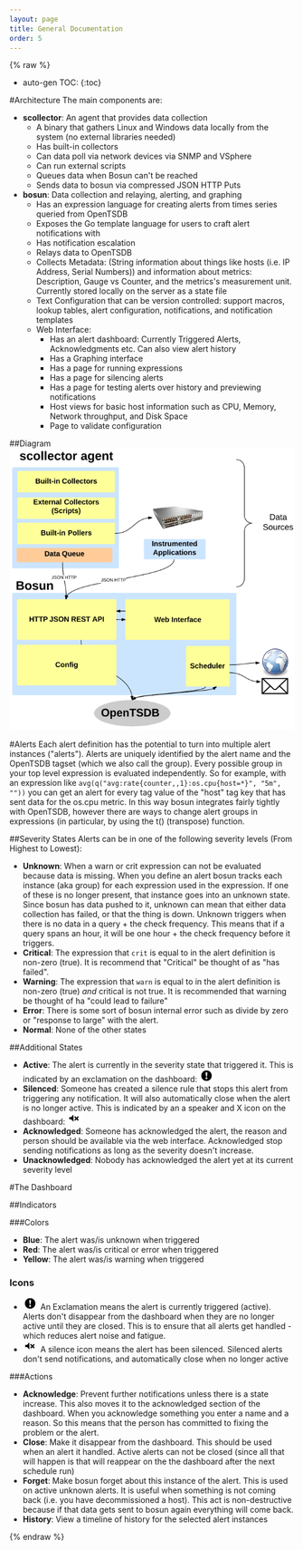```yaml
---
layout: page
title: General Documentation
order: 5
---
```


{% raw %}

* auto-gen TOC:
{:toc}

#Architecture 
The main components are:

 * **scollector**: An agent that provides data collection
   * A binary that gathers Linux and Windows data locally from the system (no external libraries needed) 
   * Has built-in collectors
   * Can data poll via network devices via SNMP and VSphere
   * Can run external scripts
   * Queues data when Bosun can't be reached
   * Sends data to bosun via compressed JSON HTTP Puts
 * **bosun**: Data collection and relaying, alerting, and graphing 
   * Has an expression language for creating alerts from times series queried from OpenTSDB
   * Exposes the Go template language for users to craft alert notifications with
   * Has notification escalation
   * Relays data to OpenTSDB
   * Collects Metadata: (String information about things like hosts (i.e. IP Address, Serial Numbers)) and information about metrics: Description, Gauge vs Counter, and the metrics's measurement unit. Currently stored locally on the server as a state file
   * Text Configuration that can be version controlled: support macros, lookup tables, alert configuration, notifications, and notification templates 
   * Web Interface: 
     * Has an alert dashboard: Currently Triggered Alerts, Acknowledgments etc. Can also view alert history
     * Has a Graphing interface
     * Has a page for running expressions
     * Has a page for silencing alerts 
     * Has a page for testing alerts over history and previewing notifications
     * Host views for basic host information such as CPU, Memory, Network throughput, and Disk Space
     * Page to validate configuration

##Diagram
![Architecture Diagram](public/arch.png)

#Alerts
Each alert definition has the potential to turn into multiple alert instances ("alerts"). Alerts are uniquely identified by the alert name and the OpenTSDB tagset (which we also call the group). Every possible group in your top level expression is evaluated independently. So for example, with an expression like `avg(q("avg:rate{counter,,1}:os.cpu{host=*}", "5m", ""))` you can get an alert for every tag value of the "host" tag key that has sent data for the os.cpu metric. In this way bosun integrates fairly tightly with OpenTSDB, however there are ways to change alert groups in expressions (in particular, by using the t() (transpose) function.

##Severity States
Alerts can be in one of the following severity levels (From Highest to Lowest):

 * **Unknown**: When a warn or crit expression can not be evaluated because data is missing. When you define an alert bosun tracks each instance (aka group) for each expression used in the expression. If one of these is no longer present, that instance goes into an unknown state. Since bosun has data pushed to it, unknown can mean that either data collection has failed, or that the thing is down. Unknown triggers when there is no data in a query + the check frequency. This means that if a query spans an hour, it will be one hour + the check frequency before it triggers.
 * **Critical**: The expression that `crit` is equal to in the alert definition is non-zero (true). It is recommend that "Critical" be thought of as "has failed".
 * **Warning**: The expression that `warn` is equal to in the alert definition is non-zero (true) *and* critical is not true. It is recommended that warning be thought of ha "could lead to failure"
 * **Error**: There is some sort of bosun internal error such as divide by zero or "response to large" with the alert.
 * **Normal**: None of the other states

##Additional States
 * **Active**: The alert is currently in the severity state that triggered it. This is indicated by an exclamation on the dashboard: ![Exclamation Glyph](public/exclamation.png)
 * **Silenced**: Someone has created a silence rule that stops this alert from triggering any notification. It will also automatically close when the alert is no longer active. This is indicated by an a speaker and X icon on the dashboard: ![Silence Glyph](public/silence.png) 
 * **Acknowledged**: Someone has acknowledged the alert, the reason and person should be available via the web interface. Acknowledged stop sending notifications as long as the severity doesn't increase.
 * **Unacknowledged**: Nobody has acknowledged the alert yet at its current severity level

#The Dashboard

##Indicators

###Colors

 * **Blue**: The alert was/is unknown when triggered
 * **Red**: The alert was/is critical or error when triggered
 * **Yellow**: The alert was/is warning when triggered

### Icons

 * ![Exclamation Glyph](public/exclamation.png) An Exclamation means the alert is currently triggered (active). Alerts don't disappear from the dashboard when they are no longer active until they are closed. This is to ensure that all alerts get handled - which reduces alert noise and fatigue.
 * ![Silence Glyph](public/silence.png) A silence icon means the alert has been silenced. Silenced alerts don't send notifications, and automatically close when no longer active


###Actions

 * **Acknowledge**: Prevent further notifications unless there is a state increase. This also moves it to the acknowledged section of the dashboard. When you acknowledge something you enter a name and a reason. So this means that the person has committed to fixing the problem or the alert.
 * **Close**: Make it disappear from the dashboard. This should be used when an alert it handled. Active alerts can not be closed (since all that will happen is that will reappear on the the dashboard after the next schedule run)
 * **Forget**: Make bosun forget about this instance of the alert. This is used on active unknown alerts. It is useful when something is not coming back (i.e. you have decommissioned a host). This act is non-destructive because if that data gets sent to bosun again everything will come back.
 * **History**: View a timeline of history for the selected alert instances




{% endraw %}